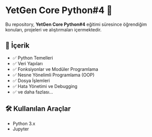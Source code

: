 # YetGen Core Python#4 🚀  

Bu repository, **YetGen Core Python#4** eğitimi süresince öğrendiğim konuları, projeleri ve alıştırmaları içermektedir.  

## 📌 İçerik  
- ✅ Python Temelleri  
- ✅ Veri Yapıları  
- ✅ Fonksiyonlar ve Modüler Programlama  
- ✅ Nesne Yönelimli Programlama (OOP)  
- ✅ Dosya İşlemleri  
- ✅ Hata Yönetimi ve Debugging  
- ✅ ve daha fazlası...  

## 🛠 Kullanılan Araçlar  
- Python 3.x  
- Jupyter 
